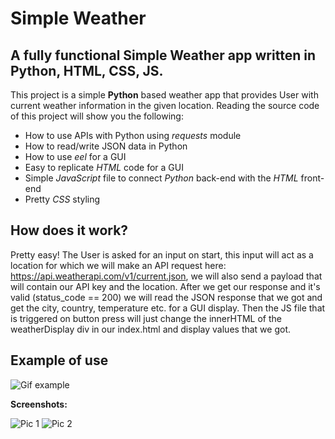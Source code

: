 # Simple Weather
## A fully functional Simple Weather app written in Python, HTML, CSS, JS.

This project is a simple **Python** based weather app that provides User with current weather information in the given location. Reading the source code of this project will show you the following:
* How to use APIs with Python using _requests_ module
* How to read/write JSON data in Python
* How to use _eel_ for a GUI
* Easy to replicate _HTML_ code for a GUI
* Simple _JavaScript_ file to connect _Python_ back-end with the _HTML_ front-end
* Pretty _CSS_ styling

## How does it work?

Pretty easy!
The User is asked for an input on start, this input will act as a location for which we will make an API request here: https://api.weatherapi.com/v1/current.json, we will also send a payload that will contain our API key and the location. After we get our response and it's valid (status_code == 200) we will read the JSON response that we got and get the city, country, temperature etc. for a GUI display. Then the JS file that is triggered on button press will just change the innerHTML of the weatherDisplay div in our index.html and display values that we got.

## Example of use
![Gif example](https://github.com/tickrated/simpleweather/assets/163031447/827d7ac5-3046-4cc1-a498-1e4d96303522)


**Screenshots:**

![Pic 1](https://github.com/tickrated/simpleweather/assets/163031447/d87ac0c4-1370-4799-8990-89efcc5d917d)
![Pic 2](https://github.com/tickrated/simpleweather/assets/163031447/1f90404c-fc66-4672-98e8-8764ca735029)
